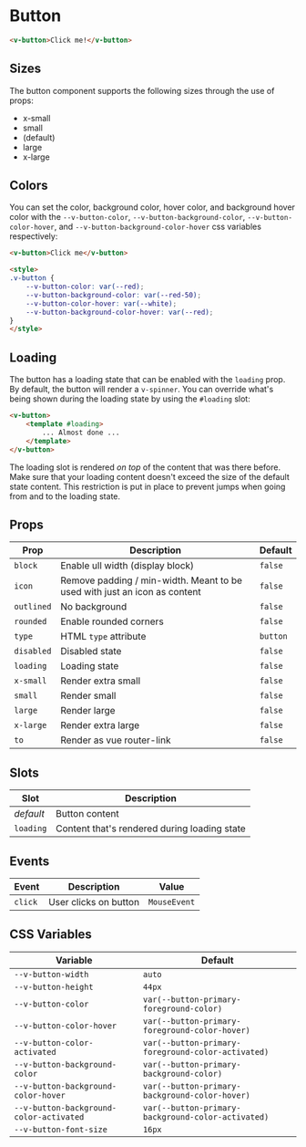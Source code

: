 # Button

```html
<v-button>Click me!</v-button>
```

## Sizes

The button component supports the following sizes through the use of props:

* x-small
* small
* (default)
* large
* x-large

## Colors

You can set the color, background color, hover color, and background hover color with the `--v-button-color`, `--v-button-background-color`, `--v-button-color-hover`, and `--v-button-background-color-hover` css variables respectively:

```html
<v-button>Click me</v-button>

<style>
.v-button {
	--v-button-color: var(--red);
	--v-button-background-color: var(--red-50);
	--v-button-color-hover: var(--white);
	--v-button-background-color-hover: var(--red);
}
</style>
```

## Loading

The button has a loading state that can be enabled with the `loading` prop. By default, the button will render a `v-spinner`. You can override what's being shown during the loading state by using the `#loading` slot:

```html
<v-button>
	<template #loading>
		... Almost done ...
	</template>
</v-button>
```

The loading slot is rendered _on top_ of the content that was there before. Make sure that your loading content doesn't exceed the size of the default state content. This restriction is put in place to prevent jumps when going from and to the loading state.

## Props
| Prop       | Description                                                               | Default  |
|------------|---------------------------------------------------------------------------|----------|
| `block`    | Enable ull width (display block)                                          | `false`  |
| `icon`     | Remove padding / min-width. Meant to be used with just an icon as content | `false`  |
| `outlined` | No background                                                             | `false`  |
| `rounded`  | Enable rounded corners                                                    | `false`  |
| `type`     | HTML `type` attribute                                                     | `button` |
| `disabled` | Disabled state                                                            | `false`  |
| `loading`  | Loading state                                                             | `false`  |
| `x-small`  | Render extra small                                                        | `false`  |
| `small`    | Render small                                                              | `false`  |
| `large`    | Render large                                                              | `false`  |
| `x-large`  | Render extra large                                                        | `false`  |
| `to`       | Render as vue router-link                                                 | `false`  |

## Slots
| Slot      | Description                                  |
|-----------|----------------------------------------------|
| _default_ | Button content                               |
| `loading` | Content that's rendered during loading state |

## Events
| Event   | Description           | Value        |
|---------|-----------------------|--------------|
| `click` | User clicks on button | `MouseEvent` |

## CSS Variables
| Variable                                | Default                                            |
|-----------------------------------------|----------------------------------------------------|
| `--v-button-width`                      | `auto`                                             |
| `--v-button-height`                     | `44px`                                             |
| `--v-button-color`                      | `var(--button-primary-foreground-color)`           |
| `--v-button-color-hover`                | `var(--button-primary-foreground-color-hover)`     |
| `--v-button-color-activated`            | `var(--button-primary-foreground-color-activated)` |
| `--v-button-background-color`           | `var(--button-primary-background-color)`           |
| `--v-button-background-color-hover`     | `var(--button-primary-background-color-hover)`     |
| `--v-button-background-color-activated` | `var(--button-primary-background-color-activated)` |
| `--v-button-font-size`                  | `16px`                                             |
